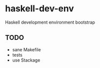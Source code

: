 # haskell-dev-env

Haskell development environment bootstrap

## TODO

- sane Makefile
- tests
- use Stackage